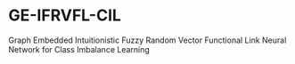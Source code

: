 # GE-IFRVFL-CIL
Graph Embedded Intuitionistic Fuzzy Random Vector Functional Link Neural Network for Class  Imbalance Learning
